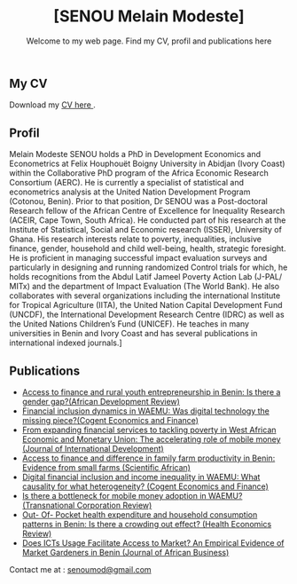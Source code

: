 <!DOCTYPE html>
<html lang="fr">
<head>
  <meta charset="UTF-8">
  <meta name="viewport" content="width=device-width, initial-scale=1.0">
  <meta name="description" content="Page personnelle de [SENOU Melain Modeste], CV, publications et profil.">
  <meta name="keywords" content="Nom, CV, Publications, Profil, Recherche, [Development Economics |EconometricsStatistics|Data Science|Generative IA]">
  <meta name="author" content="[SENOU Melain Modeste]">
</head>
<body>
  <header>
    <h1>[SENOU Melain Modeste]</h1>
    <p>Welcome to my web page. Find my CV, profil and publications here</p>
  </header>

  <section id="cv">
    <h2>My CV</h2>
    <p>Download my  <a href="cv.pdf" download="SENOU_Melain_M_CV.pdf">CV here </a>.</p>
  </section>

  <section id="profil">
    <h2>Profil</h2>
    <p> Melain Modeste SENOU holds a PhD in Development Economics and Econometrics at Felix Houphouët Boigny University in Abidjan (Ivory Coast) within the Collaborative PhD program of the Africa Economic Research Consortium (AERC). He is currently a specialist of statistical and econometrics analysis at the United Nation Development Program (Cotonou, Benin). Prior to that position, Dr SENOU was a Post-doctoral Research fellow of the African Centre of Excellence for Inequality Research (ACEIR, Cape Town, South Africa). He conducted part of his research at the Institute of Statistical, Social and Economic research (ISSER), University of Ghana. His research interests relate to poverty, inequalities, inclusive finance, gender, household and child well-being, health, strategic foresight. He is proficient in managing successful impact evaluation surveys and particularly in designing and running randomized Control trials for which, he holds recognitions from the Abdul Latif Jameel Poverty Action Lab (J-PAL/ MITx) and the department of Impact Evaluation (The World Bank). He also collaborates with several organizations including the international Institute for Tropical Agriculture (IITA), the United Nation Capital Development Fund (UNCDF), the International Development Research Centre (IDRC) as well as the United Nations Children’s Fund (UNICEF). He teaches in many universities in Benin and Ivory Coast and has several publications in international indexed journals.]</p>
  </section>

  <section id="publications">
    <h2>Publications</h2>
    <ul>
      <li><a href="(https://doi.org/10.1111/1467-8268.12623))]">Access to finance and rural youth entrepreneurship in Benin: Is there a gender gap?(African Development Review)</a></li>
      <li><a href="(https://doi.org/10.1080/23322039.2019.1665432)">Financial inclusion dynamics in WAEMU: Was digital technology the missing piece?(Cogent Economics and Finance)</a></li>
      <li><a href="(https://doi.org/10.1002/jid.3881)">From expanding financial services to tackling poverty in West African Economic and Monetary Union: The accelerating role of mobile money (Journal of International Development)</a></li>
      <li><a href= "https://doi.org/10.1016/j.sciaf.2021.e00940 "> Access to finance and difference in family farm productivity in Benin: Evidence from small farms (Scientific African)</a></li>
      <li><a href="(https://doi.org/10.1080/23322039.2023.2242662)">Digital financial inclusion and income inequality in WAEMU: What causality for what heterogeneity? (Cogent Economics and Finance)</a></li>
      <li><a href="(https://doi.org/10.1080/19186444.2019.1641393)">Is there a bottleneck for mobile money adoption in WAEMU? (Transnational Corporation Review)</a></li>
      <li><a href="(https://doi.org/10.1186/s13561-023-00429-8)">Out- Of- Pocket health expenditure and household consumption patterns in Benin: Is there a crowding out effect? (Health Economics Review)</a></li>
      <li><a href="(https://doi.org/10.1080/15228916.2023.2257556)">Does ICTs Usage Facilitate Access to Market? An Empirical Evidence of Market Gardeners in Benin (Journal of African Business)</a></li>

  </section>
</body>
 
  <footer id="contact">
    <p>Contact me at : <a href="mailto:senoumod@gmail.com ">senoumod@gmail.com  </a></p>
  </footer>
</body>
</html>

